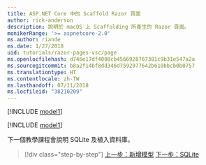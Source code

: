 ```yaml
---
title: ASP.NET Core 中的 Scaffold Razor 頁面
author: rick-anderson
description: 說明於 macOS 上 Scaffolding 所產生的 Razor 頁面。
monikerRange: '>= aspnetcore-2.0'
ms.author: riande
ms.date: 1/27/2018
uid: tutorials/razor-pages-vsc/page
ms.openlocfilehash: d746e17df4008cb4566928767381c9b31e547a2a
ms.sourcegitcommit: b8a2f14bf8dd346d7592977642b610bbcb0b0757
ms.translationtype: HT
ms.contentlocale: zh-TW
ms.lasthandoff: 07/11/2018
ms.locfileid: "38210209"
---
```

[!INCLUDE [model1](../../includes/RP/page1.md)]

[!INCLUDE [model1](../../includes/RP/page2.md)]

下一個教學課程會說明 SQLite 及植入資料庫。

> [!div class="step-by-step"]
> [上一步：新增模型](xref:tutorials/razor-pages-vsc/model)
> [下一步：SQLite](xref:tutorials/razor-pages-vsc/sql)
